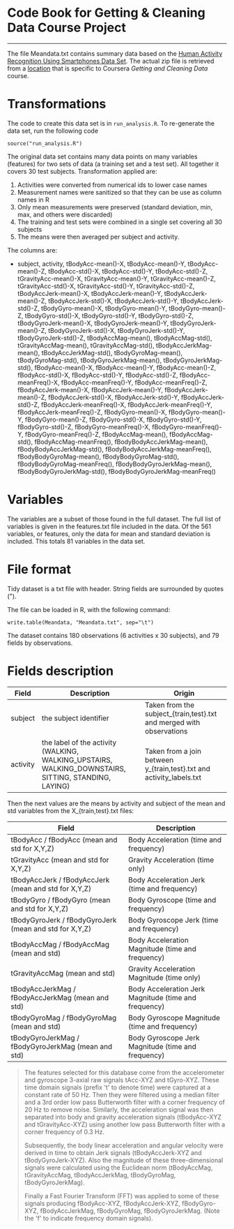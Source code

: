# Code Book for Getting & Cleaning Data Course Project
-----------------------------------------

The file Meandata.txt contains summary data based on the [Human Activity Recognition Using Smartphones Data Set](http://archive.ics.uci.edu/ml/datasets/Human+Activity+Recognition+Using+Smartphones). The actual zip file is retrieved from a [location](http://archive.ics.uci.edu/ml/datasets/Human+Activity+Recognition+Using+Smartphones) that is specific to Coursera _Getting and Cleaning Data_ course. 

# Transformations

The code to create this data set is in `run_analysis.R`. To re-generate the
data set, run the following code

    source("run_analysis.R")

The original data set contains many data points on many variables (features) for two sets of data (a training set and a test set). All together it covers 30 test subjects. Transformation applied are:

1. Activities were converted from numerical ids to lower case names
1. Measurement names were sanitized so that they can be use as column names in R
1. Only mean measurements were preserved (standard deviation, min, max, and others were discarded)
1. The training and test sets were combined in a single set covering all 30 subjects
1. The means were then averaged per subject and activity.

The columns are:

* subject, activity, tBodyAcc-mean()-X, tBodyAcc-mean()-Y, tBodyAcc-mean()-Z, tBodyAcc-std()-X, tBodyAcc-std()-Y, tBodyAcc-std()-Z, tGravityAcc-mean()-X, tGravityAcc-mean()-Y, tGravityAcc-mean()-Z, tGravityAcc-std()-X, tGravityAcc-std()-Y, tGravityAcc-std()-Z, tBodyAccJerk-mean()-X, tBodyAccJerk-mean()-Y, tBodyAccJerk-mean()-Z, tBodyAccJerk-std()-X, tBodyAccJerk-std()-Y, tBodyAccJerk-std()-Z, tBodyGyro-mean()-X, tBodyGyro-mean()-Y, tBodyGyro-mean()-Z, tBodyGyro-std()-X, tBodyGyro-std()-Y, tBodyGyro-std()-Z, tBodyGyroJerk-mean()-X, tBodyGyroJerk-mean()-Y, tBodyGyroJerk-mean()-Z, tBodyGyroJerk-std()-X, tBodyGyroJerk-std()-Y, tBodyGyroJerk-std()-Z, tBodyAccMag-mean(), tBodyAccMag-std(), tGravityAccMag-mean(), tGravityAccMag-std(), tBodyAccJerkMag-mean(), tBodyAccJerkMag-std(), tBodyGyroMag-mean(), tBodyGyroMag-std(), tBodyGyroJerkMag-mean(), tBodyGyroJerkMag-std(), fBodyAcc-mean()-X, fBodyAcc-mean()-Y, fBodyAcc-mean()-Z, fBodyAcc-std()-X, fBodyAcc-std()-Y, fBodyAcc-std()-Z, fBodyAcc-meanFreq()-X, fBodyAcc-meanFreq()-Y, fBodyAcc-meanFreq()-Z, fBodyAccJerk-mean()-X, fBodyAccJerk-mean()-Y, fBodyAccJerk-mean()-Z, fBodyAccJerk-std()-X, fBodyAccJerk-std()-Y, fBodyAccJerk-std()-Z, fBodyAccJerk-meanFreq()-X, fBodyAccJerk-meanFreq()-Y, fBodyAccJerk-meanFreq()-Z, fBodyGyro-mean()-X, fBodyGyro-mean()-Y, fBodyGyro-mean()-Z, fBodyGyro-std()-X, fBodyGyro-std()-Y, fBodyGyro-std()-Z, fBodyGyro-meanFreq()-X, fBodyGyro-meanFreq()-Y, fBodyGyro-meanFreq()-Z, fBodyAccMag-mean(), fBodyAccMag-std(), fBodyAccMag-meanFreq(), fBodyBodyAccJerkMag-mean(), fBodyBodyAccJerkMag-std(), fBodyBodyAccJerkMag-meanFreq(), fBodyBodyGyroMag-mean(), fBodyBodyGyroMag-std(), fBodyBodyGyroMag-meanFreq(), fBodyBodyGyroJerkMag-mean(), fBodyBodyGyroJerkMag-std(), fBodyBodyGyroJerkMag-meanFreq()


# Variables
The variables are a subset of those found in the full dataset. The full list of variables is given in the features.txt file included in the data. Of the 561 variables, or features, only the data for mean and standard deviation is included. This totals 81 variables in the data set.

# File format

Tidy dataset is a txt file with header. String fields are surrounded by quotes (").

The file can be loaded in R, with the following command:

    write.table(Meandata, "Meandata.txt", sep="\t")

The dataset contains 180 observations (6 activities x 30 subjects), and 79 fields by observations.

# Fields description

| Field | Description | Origin |
| ----- | ----------- | ------ |
| subject | the subject identifier | Taken from the subject_{train,test}.txt and merged with observations |
| activity | the label of the activity (WALKING, WALKING_UPSTAIRS, WALKING_DOWNSTAIRS, SITTING, STANDING, LAYING) | Taken from a join between y_{train,test}.txt and activity_labels.txt |


Then the next values are the means by activity and subject of the mean and std variables from the X_{train,test}.txt files:

| Field | Description |
| ----- | ----------- |
| tBodyAcc / fBodyAcc (mean and std for X,Y,Z) | Body Acceleration (time and frequency) |
| tGravityAcc (mean and std for X,Y,Z) | Gravity Acceleration (time only) |
| tBodyAccJerk / fBodyAccJerk (mean and std for X,Y,Z) | Body Acceleration Jerk (time and frequency) |
| tBodyGyro / fBodyGyro (mean and std for X,Y,Z) | Body Gyroscope (time and frequency) |
| tBodyGyroJerk / fBodyGyroJerk  (mean and std for X,Y,Z) | Body Gyroscope Jerk (time and frequency) |
| tBodyAccMag / fBodyAccMag (mean and std) | Body Acceleration Magnitude (time and frequency) |
| tGravityAccMag (mean and std) | Gravity Acceleration Magnitude (time only) |
| tBodyAccJerkMag / fBodyAccJerkMag (mean and std) | Body Acceleration Jerk Magnitude (time and frequency) |
| tBodyGyroMag / fBodyGyroMag (mean and std) | Body Gyroscope Magnitude (time and frequency) |
| tBodyGyroJerkMag / fBodyGyroJerkMag (mean and std) | Body Gyroscope Jerk Magnitude (time and frequency) |

> The features selected for this database come from the accelerometer and gyroscope 3-axial raw signals tAcc-XYZ and tGyro-XYZ. These time domain signals (prefix 't' to denote time) were captured at a constant rate of 50 Hz. Then they were filtered using a median filter and a 3rd order low pass Butterworth filter with a corner frequency of 20 Hz to remove noise. Similarly, the acceleration signal was then separated into body and gravity acceleration signals (tBodyAcc-XYZ and tGravityAcc-XYZ) using another low pass Butterworth filter with a corner frequency of 0.3 Hz. 
>
> Subsequently, the body linear acceleration and angular velocity were derived in time to obtain Jerk signals (tBodyAccJerk-XYZ and tBodyGyroJerk-XYZ). Also the magnitude of these three-dimensional signals were calculated using the Euclidean norm (tBodyAccMag, tGravityAccMag, tBodyAccJerkMag, tBodyGyroMag, tBodyGyroJerkMag). 
>
> Finally a Fast Fourier Transform (FFT) was applied to some of these signals producing fBodyAcc-XYZ, fBodyAccJerk-XYZ, fBodyGyro-XYZ, fBodyAccJerkMag, fBodyGyroMag, fBodyGyroJerkMag. (Note the 'f' to indicate frequency domain signals). 
